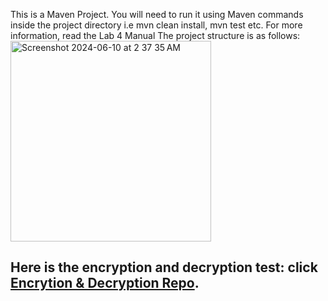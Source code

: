 This is a Maven Project. 
You will need to run it using Maven commands inside the project directory i.e mvn clean install, mvn test etc.
For more information, read the Lab 4 Manual
The project structure is as follows: 
<img width="321" alt="Screenshot 2024-06-10 at 2 37 35 AM" src="https://github.com/ashiqullahmg/crypto-testing/assets/43939523/5b424e37-9397-4356-8122-63fed681286f">

## Here is the encryption and decryption test: click [Encrytion & Decryption Repo]([https://pages.github.com/](https://github.com/ashiqullahmg/cryptotest-encryption-and-decryption/)).
